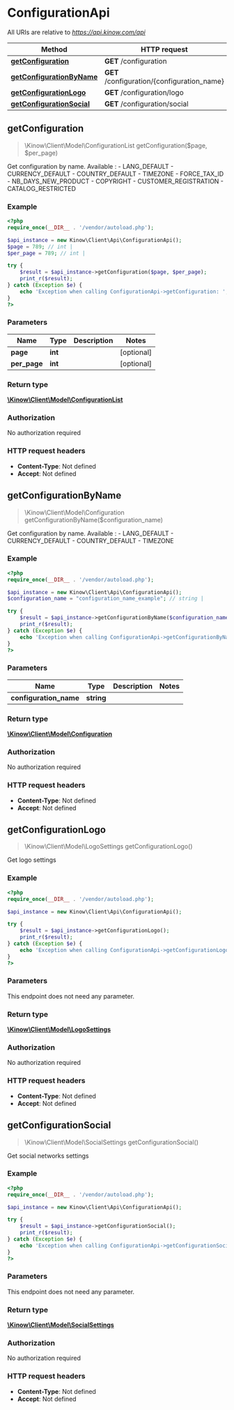 # ConfigurationApi

All URIs are relative to *https://api.kinow.com/api*

Method | HTTP request | Description
------------- | ------------- | -------------
[**getConfiguration**](#getConfiguration) | **GET** /configuration | 
[**getConfigurationByName**](#getConfigurationByName) | **GET** /configuration/{configuration_name} | 
[**getConfigurationLogo**](#getConfigurationLogo) | **GET** /configuration/logo | 
[**getConfigurationSocial**](#getConfigurationSocial) | **GET** /configuration/social | 


## **getConfiguration**
> \Kinow\Client\Model\ConfigurationList getConfiguration($page, $per_page)



Get configuration by name.      Available :         - LANG_DEFAULT         - CURRENCY_DEFAULT         - COUNTRY_DEFAULT         - TIMEZONE         - FORCE_TAX_ID         - NB_DAYS_NEW_PRODUCT         - COPYRIGHT         - CUSTOMER_REGISTRATION         - CATALOG_RESTRICTED

### Example
```php
<?php
require_once(__DIR__ . '/vendor/autoload.php');

$api_instance = new Kinow\Client\Api\ConfigurationApi();
$page = 789; // int | 
$per_page = 789; // int | 

try {
    $result = $api_instance->getConfiguration($page, $per_page);
    print_r($result);
} catch (Exception $e) {
    echo 'Exception when calling ConfigurationApi->getConfiguration: ', $e->getMessage(), PHP_EOL;
}
?>
```

### Parameters

Name | Type | Description  | Notes
------------- | ------------- | ------------- | -------------
 **page** | **int**|  | [optional]
 **per_page** | **int**|  | [optional]

### Return type

[**\Kinow\Client\Model\ConfigurationList**](#ConfigurationList)

### Authorization

No authorization required

### HTTP request headers

 - **Content-Type**: Not defined
 - **Accept**: Not defined

## **getConfigurationByName**
> \Kinow\Client\Model\Configuration getConfigurationByName($configuration_name)



Get configuration by name.     Available :     - LANG_DEFAULT     - CURRENCY_DEFAULT     - COUNTRY_DEFAULT     - TIMEZONE

### Example
```php
<?php
require_once(__DIR__ . '/vendor/autoload.php');

$api_instance = new Kinow\Client\Api\ConfigurationApi();
$configuration_name = "configuration_name_example"; // string | 

try {
    $result = $api_instance->getConfigurationByName($configuration_name);
    print_r($result);
} catch (Exception $e) {
    echo 'Exception when calling ConfigurationApi->getConfigurationByName: ', $e->getMessage(), PHP_EOL;
}
?>
```

### Parameters

Name | Type | Description  | Notes
------------- | ------------- | ------------- | -------------
 **configuration_name** | **string**|  |

### Return type

[**\Kinow\Client\Model\Configuration**](#Configuration)

### Authorization

No authorization required

### HTTP request headers

 - **Content-Type**: Not defined
 - **Accept**: Not defined

## **getConfigurationLogo**
> \Kinow\Client\Model\LogoSettings getConfigurationLogo()



Get logo settings

### Example
```php
<?php
require_once(__DIR__ . '/vendor/autoload.php');

$api_instance = new Kinow\Client\Api\ConfigurationApi();

try {
    $result = $api_instance->getConfigurationLogo();
    print_r($result);
} catch (Exception $e) {
    echo 'Exception when calling ConfigurationApi->getConfigurationLogo: ', $e->getMessage(), PHP_EOL;
}
?>
```

### Parameters
This endpoint does not need any parameter.

### Return type

[**\Kinow\Client\Model\LogoSettings**](#LogoSettings)

### Authorization

No authorization required

### HTTP request headers

 - **Content-Type**: Not defined
 - **Accept**: Not defined

## **getConfigurationSocial**
> \Kinow\Client\Model\SocialSettings getConfigurationSocial()



Get social networks settings

### Example
```php
<?php
require_once(__DIR__ . '/vendor/autoload.php');

$api_instance = new Kinow\Client\Api\ConfigurationApi();

try {
    $result = $api_instance->getConfigurationSocial();
    print_r($result);
} catch (Exception $e) {
    echo 'Exception when calling ConfigurationApi->getConfigurationSocial: ', $e->getMessage(), PHP_EOL;
}
?>
```

### Parameters
This endpoint does not need any parameter.

### Return type

[**\Kinow\Client\Model\SocialSettings**](#SocialSettings)

### Authorization

No authorization required

### HTTP request headers

 - **Content-Type**: Not defined
 - **Accept**: Not defined

